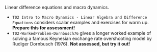 Linear difference equations and macro dynamics.

* ``T02 Intro to Macro Dynamics - Linear Algebra and Difference Equations`` considers scalar examples and exercises for warm up. **Prepare this for assessment!**
* ``T02-WorkedProblem-Dornbusch76`` gives a longer worked example of solving a famous Keynesian exchange rate overshooting model by Rudiger Dornbusch (1976). **Not assessed, but try it out!**

